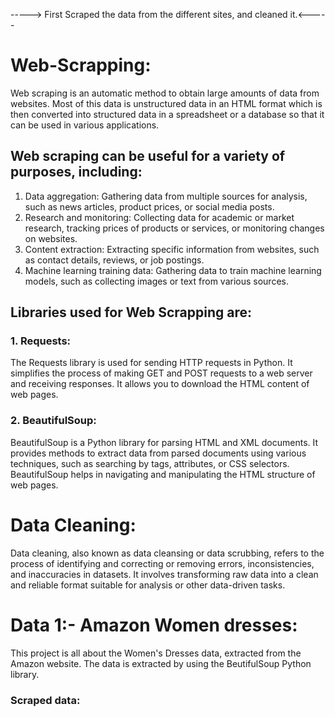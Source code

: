 -----> First Scraped the data from the different sites, and cleaned it.<-----

# Web-Scrapping: 
Web scraping is an automatic method to obtain large amounts of data from websites. Most of this data is unstructured data in an HTML format which is then converted into structured data in a spreadsheet or a database so that it can be used in various applications.

## Web scraping can be useful for a variety of purposes, including:
1. Data aggregation: Gathering data from multiple sources for analysis, such as news articles, product prices, or social media posts.
2. Research and monitoring: Collecting data for academic or market research, tracking prices of products or services, or monitoring changes on websites.
3. Content extraction: Extracting specific information from websites, such as contact details, reviews, or job postings.
4. Machine learning training data: Gathering data to train machine learning models, such as collecting images or text from various sources.

## Libraries used for Web Scrapping are:
### 1. Requests:
The Requests library is used for sending HTTP requests in Python. It simplifies the process of making GET and POST requests to a web server and receiving responses. It allows you to download the HTML content of web pages.

### 2. BeautifulSoup: 
BeautifulSoup is a Python library for parsing HTML and XML documents. It provides methods to extract data from parsed documents using various techniques, such as searching by tags, attributes, or CSS selectors. BeautifulSoup helps in navigating and manipulating the HTML structure of web pages.

# Data Cleaning:
Data cleaning, also known as data cleansing or data scrubbing, refers to the process of identifying and correcting or removing errors, inconsistencies, and inaccuracies in datasets. It involves transforming raw data into a clean and reliable format suitable for analysis or other data-driven tasks. 

# Data 1:- Amazon Women dresses:
This project is all about the Women's Dresses data, extracted from the Amazon website. The data is extracted by using the BeutifulSoup Python library.

### Scraped data:




